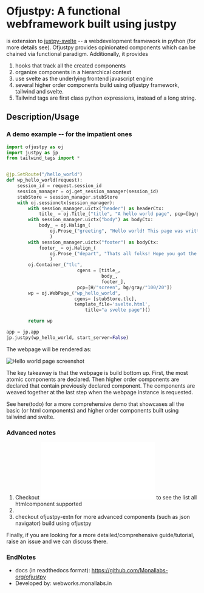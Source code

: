 # Ofjustpy: A functional webframework built using justpy
is extension to [justpy-svelte](https://github.com/Monallabs-org/justpy-svelte) -- a  webdevelopment framework in python (for more details see). Ofjustpy provides opinionated components which can be chained via functional paradigm. Additionally, it  provides
1. hooks that track all the created components 
2. organize components in a hierarchical context
3. use svelte as the underlying frontend javascript engine 
4. several higher order components build using ofjustpy framework, tailwind and svelte. 
5. Tailwind tags are first class python expressions, instead of a long string. 

## Description/Usage 
### A demo example -- for the impatient ones
```python
import ofjustpy as oj
import justpy as jp
from tailwind_tags import *


@jp.SetRoute("/hello_world")
def wp_hello_world(request):
    session_id = request.session_id
    session_manager = oj.get_session_manager(session_id)
    stubStore = session_manager.stubStore
    with oj.sessionctx(session_manager):
        with session_manager.uictx("header") as headerCtx:
            title_ = oj.Title_("title", "A hello world page", pcp=[bg/pink/"100/20"])
        with session_manager.uictx("body") as bodyCtx:
            body_ = oj.Halign_(
                oj.Prose_("greeting", "Hello world! This page was written using ofjustpy python  framework ", pcp=[fz.lg, bsw._, sw/gray/400, ta.center]), pcp=[mr/st/8]
                )
        with session_manager.uictx("footer") as bodyCtx:
            footer_ = oj.Halign_(
                oj.Prose_("depart", "Thats all folks! Hope you got the broad drift of this framework", pcp=[mr/st/64, ta.right]), "end"
                )
        oj.Container_("tlc",
                          cgens = [title_,
                                   body_,
                                   footer_],
                          pcp=[H/"screen", bg/gray/"100/20"])
        wp = oj.WebPage_("wp_hello_world",
                         cgens= [stubStore.tlc],
                         template_file='svelte.html',
                             title="a svelte page")()

        return wp

app = jp.app
jp.justpy(wp_hello_world, start_server=False)
```

The webpage will be rendered as:

![Hello world page screenshot](/demos/ofjustpy_hello_world.png?raw=true "Optional Title")

The key takeaway is that the webpage is build bottom up. First, the most atomic components are declared. 
Then higher order components are declared that contain previously declared component. The components are weaved together at the last step when the webpage instance is requested. 

See here(todo) for a more comprehensive demo that showcases all the basic (or html components) and higher order components built using tailwind and svelte.

### Advanced notes
1. Checkout ![htmlcomponents](/ofjustpy/htmlcomponents.py) to see the list all htmlcomponent supported
2. 
3. checkout ofjustpy-extn for more advanced components (such as json navigator) build using ofjustpy


Finally, if you are looking for a more detailed/comprehensive guide/tutorial, raise an issue and we can discuss there. 

### EndNotes
- docs (in readthedocs format): https://github.com/Monallabs-org/ofjustpy  
- Developed by: webworks.monallabs.in
